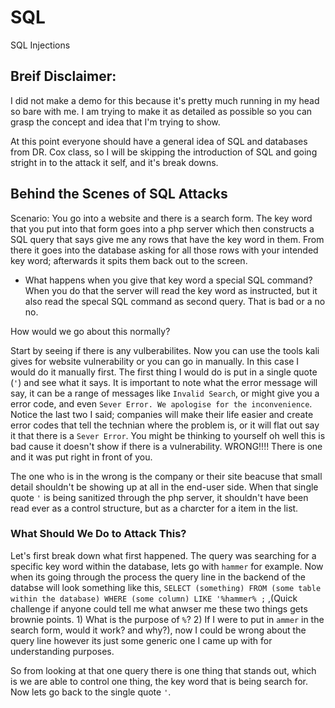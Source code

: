 # SQL
SQL Injections

## Breif Disclaimer:
I did not make a demo for this because it's pretty much running in my head so bare with me. I am trying to make it as detailed as possible so you can grasp the concept and idea that I'm trying to show. 

At this point everyone should have a general idea of SQL and databases from DR. Cox class, so I will be skipping the introduction of SQL and going stright in to the attack it self, and it's break downs.

## Behind the Scenes of SQL Attacks

Scenario:
You go into a website and there is a search form. The key word that you put into that form goes into a php server which then constructs a SQL query that says give me any rows that have the key word in them. From there it goes into the database asking for all those rows with your intended key word; afterwards it spits them back out to the screen.

 * What happens when you give that key word a special SQL command?
When you do that the server will read the key word as instructed, but it also read the specal SQL command as second query. That is bad or a no no.

How would we go about this normally?

Start by seeing if there is any vulberabilites. Now you can use the tools kali gives for website vulnerability or you can go in manually. In this case I would do it manually first. The first thing I would do is put in a single quote (`'`) and see what it says. It is important to note what the error message will say, it can be a range of messages like `Invalid Search`, or might give you a error code, and even `Sever Error. We apologise for the inconvenience`. Notice the last two I said; companies will make their life easier and create error codes that tell the technian where the problem is, or it will flat out say it that there is a `Sever Error`. You might be thinking to yourself oh well this is bad cause it doesn't show if there is a vulnerability. WRONG!!!! There is one and it was put right in front of you.

The one who is in the wrong is the company or their site beacuse that small detail shouldn't be showing up at all in the end-user side. When that single quote `'` is being sanitized through the php server, it shouldn't have been read ever as a control structure, but as a charcter for a item in the list. 

### What Should We Do to Attack This?

Let's first break down what first happened. The query was searching for a specific key word within the database, lets go with ` hammer ` for example. Now when its going through the process the query line in the backend of the databse will look something like this, ` SELECT (something) FROM (some table within the database) WHERE (some column) LIKE '%hammer% ; ` ,(Quick challenge if anyone could tell me what anwser me these two things gets brownie points. 1) What is the purpose of `%`? 2) If I were to put in `ammer` in the search form, would it work? and why?), now I could be wrong about the query line however its just some generic one I came up with for understanding purposes.

So from looking at that one query there is one thing that stands out, which is we are able to control one thing, the key word that is being search for. Now lets go back to the single quote `'`. 
